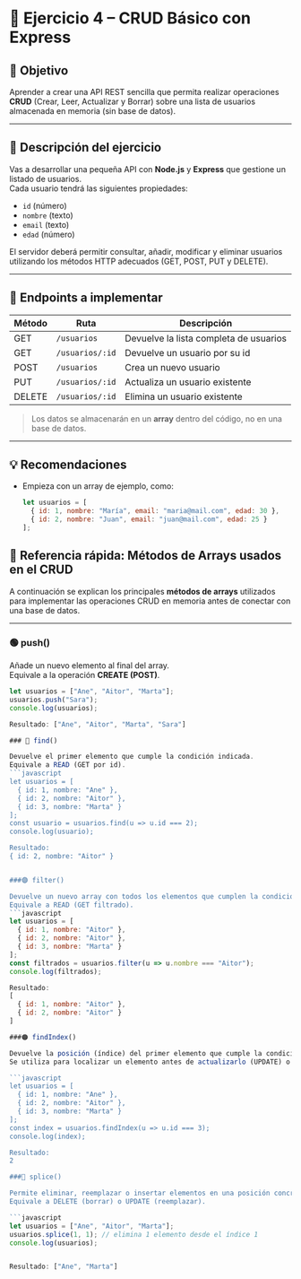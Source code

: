 # 🧩 Ejercicio 4 – CRUD Básico con Express

## 🎯 Objetivo
Aprender a crear una API REST sencilla que permita realizar operaciones **CRUD** (Crear, Leer, Actualizar y Borrar) sobre una lista de usuarios almacenada en memoria (sin base de datos).

---

## 🧱 Descripción del ejercicio
Vas a desarrollar una pequeña API con **Node.js** y **Express** que gestione un listado de usuarios.  
Cada usuario tendrá las siguientes propiedades:
- `id` (número)
- `nombre` (texto)
- `email` (texto)
- `edad` (número)

El servidor deberá permitir consultar, añadir, modificar y eliminar usuarios utilizando los métodos HTTP adecuados (GET, POST, PUT y DELETE).

---

## 🚀 Endpoints a implementar

| Método | Ruta | Descripción |
|--------|------|--------------|
| GET | `/usuarios` | Devuelve la lista completa de usuarios |
| GET | `/usuarios/:id` | Devuelve un usuario por su id |
| POST | `/usuarios` | Crea un nuevo usuario |
| PUT | `/usuarios/:id` | Actualiza un usuario existente |
| DELETE | `/usuarios/:id` | Elimina un usuario existente |

> Los datos se almacenarán en un **array** dentro del código, no en una base de datos.

---

## 💡 Recomendaciones
- Empieza con un array de ejemplo, como:
  ```js
  let usuarios = [
    { id: 1, nombre: "María", email: "maria@mail.com", edad: 30 },
    { id: 2, nombre: "Juan", email: "juan@mail.com", edad: 25 }
  ];

## 🧠 Referencia rápida: Métodos de Arrays usados en el CRUD

A continuación se explican los principales **métodos de arrays** utilizados para implementar las operaciones CRUD en memoria antes de conectar con una base de datos.

---

### 🟢 push()

Añade un nuevo elemento al final del array.  
Equivale a la operación **CREATE (POST)**.

```javascript
let usuarios = ["Ane", "Aitor", "Marta"];
usuarios.push("Sara");
console.log(usuarios);

Resultado: ["Ane", "Aitor", "Marta", "Sara"]

### 🔵 find()

Devuelve el primer elemento que cumple la condición indicada.
Equivale a READ (GET por id).
```javascript
let usuarios = [
  { id: 1, nombre: "Ane" },
  { id: 2, nombre: "Aitor" },
  { id: 3, nombre: "Marta" }
];
const usuario = usuarios.find(u => u.id === 2);
console.log(usuario);

Resultado:
{ id: 2, nombre: "Aitor" }


###🟣 filter()

Devuelve un nuevo array con todos los elementos que cumplen la condición.
Equivale a READ (GET filtrado).
```javascript
let usuarios = [
  { id: 1, nombre: "Aitor" },
  { id: 2, nombre: "Aitor" },
  { id: 3, nombre: "Marta" }
];
const filtrados = usuarios.filter(u => u.nombre === "Aitor");
console.log(filtrados);

Resultado:
[
  { id: 1, nombre: "Aitor" },
  { id: 2, nombre: "Aitor" }
]

###🟠 findIndex()

Devuelve la posición (índice) del primer elemento que cumple la condición.
Se utiliza para localizar un elemento antes de actualizarlo (UPDATE) o eliminarlo (DELETE).

```javascript
let usuarios = [
  { id: 1, nombre: "Ane" },
  { id: 2, nombre: "Aitor" },
  { id: 3, nombre: "Marta" }
];
const index = usuarios.findIndex(u => u.id === 3);
console.log(index);

Resultado:
2

###🔴 splice()

Permite eliminar, reemplazar o insertar elementos en una posición concreta del array.
Equivale a DELETE (borrar) o UPDATE (reemplazar).

```javascript
let usuarios = ["Ane", "Aitor", "Marta"];
usuarios.splice(1, 1); // elimina 1 elemento desde el índice 1
console.log(usuarios);


Resultado: ["Ane", "Marta"]
